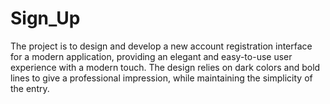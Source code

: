 # Sign_Up
The project is to design and develop a new account registration interface for a modern application, providing an elegant and easy-to-use user experience with a modern touch. The design relies on dark colors and bold lines to give a professional impression, while maintaining the simplicity of the entry.
